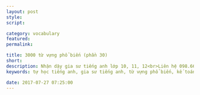 ```yaml
---
layout: post
style:
script:

category: vocabulary
featured:
permalink:

title: 3000 từ vựng phổ biến (phần 30)
short: 
description: Nhận dậy gia sư tiếng anh lớp 10, 11, 12<br>Liên hệ 098.66.77.99.3<br>Anh Thịnh
keywords: tự học tiếng anh, gia sư tiếng anh, từ vựng phổ biến, kế toán, vocabulary, accountant

date: 2017-07-27 07:25:00
---
```


